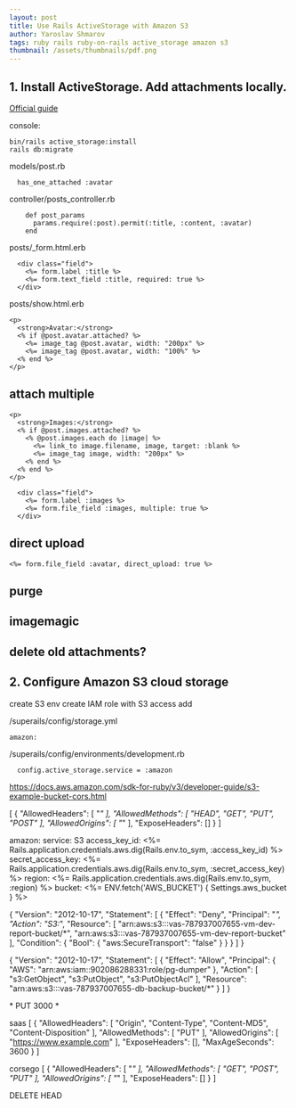 ```yaml
---
layout: post
title: Use Rails ActiveStorage with Amazon S3
author: Yaroslav Shmarov
tags: ruby rails ruby-on-rails active_storage amazon s3
thumbnail: /assets/thumbnails/pdf.png
---
```


## 1. Install ActiveStorage. Add attachments locally.

[Official guide](https://edgeguides.rubyonrails.org/active_storage_overview.html)

console:
```
bin/rails active_storage:install
rails db:migrate
```

models/post.rb
```
  has_one_attached :avatar  
```

controller/posts_controller.rb
```
    def post_params
      params.require(:post).permit(:title, :content, :avatar)
    end
```

posts/_form.html.erb
```
  <div class="field">
    <%= form.label :title %>
    <%= form.text_field :title, required: true %>
  </div>
```

posts/show.html.erb
```
<p>
  <strong>Avatar:</strong>
  <% if @post.avatar.attached? %>
    <%= image_tag @post.avatar, width: "200px" %>
    <%= image_tag @post.avatar, width: "100%" %>
  <% end %>
</p>
```

## attach multiple

```
<p>
  <strong>Images:</strong>
  <% if @post.images.attached? %>
    <% @post.images.each do |image| %>
      <%= link_to image.filename, image, target: :blank %>
      <%= image_tag image, width: "200px" %>
    <% end %>
  <% end %>
</p>
```

```
  <div class="field">
    <%= form.label :images %>
    <%= form.file_field :images, multiple: true %>
  </div>
```

## direct upload

    <%= form.file_field :avatar, direct_upload: true %>

##

## purge

## imagemagic

## delete old attachments?

## 2. Configure Amazon S3 cloud storage


create S3 env
create IAM role with S3 access
add

/superails/config/storage.yml
```
amazon:
```


/superails/config/environments/development.rb
```
  config.active_storage.service = :amazon
```



https://docs.aws.amazon.com/sdk-for-ruby/v3/developer-guide/s3-example-bucket-cors.html


[
    {
        "AllowedHeaders": [
            "*"
        ],
        "AllowedMethods": [
            "HEAD",
            "GET",
            "PUT",
            "POST"
        ],
        "AllowedOrigins": [
            "*"
        ],
        "ExposeHeaders": []
    }
]


amazon:
  service: S3
  access_key_id: <%= Rails.application.credentials.aws.dig(Rails.env.to_sym, :access_key_id) %>
  secret_access_key: <%= Rails.application.credentials.aws.dig(Rails.env.to_sym, :secret_access_key) %>
  region: <%= Rails.application.credentials.aws.dig(Rails.env.to_sym, :region) %>
  bucket: <%= ENV.fetch('AWS_BUCKET') { Settings.aws_bucket } %>



{
    "Version": "2012-10-17",
    "Statement": [
        {
            "Effect": "Deny",
            "Principal": "*",
            "Action": "S3:*",
            "Resource": [
                "arn:aws:s3:::vas-787937007655-vm-dev-report-bucket/*",
                "arn:aws:s3:::vas-787937007655-vm-dev-report-bucket"
            ],
            "Condition": {
                "Bool": {
                    "aws:SecureTransport": "false"
                }
            }
        }
    ]
}



{
    "Version": "2012-10-17",
    "Statement": [
        {
            "Effect": "Allow",
            "Principal": {
                "AWS": "arn:aws:iam::902086288331:role/pg-dumper"
            },
            "Action": [
                "s3:GetObject",
                "s3:PutObject",
                "s3:PutObjectAcl"
            ],
            "Resource": "arn:aws:s3:::vas-787937007655-db-backup-bucket/*"
        }
    ]
}



<?xml version="1.0" encoding="UTF-8"?>
<CORSConfiguration xmlns="http://s3.amazonaws.com/doc/2006-03-01/">
    <CORSRule>
        <AllowedOrigin>*</AllowedOrigin>
        <AllowedMethod>PUT</AllowedMethod>
        <MaxAgeSeconds>3000</MaxAgeSeconds>
        <AllowedHeader>*</AllowedHeader>
    </CORSRule>
</CORSConfiguration>






saas
[
    {
        "AllowedHeaders": [
            "Origin",
            "Content-Type",
            "Content-MD5",
            "Content-Disposition"
        ],
        "AllowedMethods": [
            "PUT"
        ],
        "AllowedOrigins": [
            "https://www.example.com"
        ],
        "ExposeHeaders": [],
        "MaxAgeSeconds": 3600
    }
]

corsego
[
    {
        "AllowedHeaders": [
            "*"
        ],
        "AllowedMethods": [
            "GET",
            "POST",
            "PUT"
        ],
        "AllowedOrigins": [
            "*"
        ],
        "ExposeHeaders": []
    }
]

DELETE
HEAD